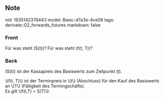 ## Note
nid: 1635142378443
model: Basic-d7a3e-4ce08
tags: derivate::02_forwards_futures
markdown: false

### Front
Für was steht \(S(t)\)? Für was steht \(f(t, T)\)?

### Back
\(S(t)\) ist der Kassapreis des Basiswerts zum Zeitpunkt \(t\).
<div>
  <div>
    \(f(t, T)\) ist der Terminpreis in \(t\) (Abschluss) für den
    Kauf des Basiswerts an \(T\) (Fälligkeit des Termingschäfts).
  </div>
  <div>
    Es gilt \(f(t,T) = S(T)\).
  </div>
</div>
